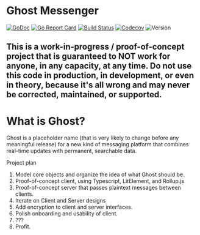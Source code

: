 # Ghost Messenger

[![GoDoc](http://img.shields.io/badge/go-documentation-blue.svg?style=flat-square)](https://pkg.go.dev/github.com/benpate/ghost)
[![Go Report Card](https://goreportcard.com/badge/github.com/benpate/ghost?style=flat-square)](https://goreportcard.com/report/github.com/benpate/ghost)
[![Build Status](http://img.shields.io/travis/benpate/ghost.svg?style=flat-square)](https://travis-ci.org/benpate/ghost)
[![Codecov](https://img.shields.io/codecov/c/github/benpate/ghost.svg?style=flat-square)](https://codecov.io/gh/benpate/ghost)
![Version](https://img.shields.io/github/v/release/benpate/ghost?include_prereleases&style=flat-square&color=brightgreen)


## This is a work-in-progress / proof-of-concept project that is guaranteed to NOT work for anyone, in any capacity, at any time.  Do not use this code in production, in development, or even in theory, because it's all wrong and may never be corrected, maintained, or supported.

# What is Ghost?

Ghost is a placeholder name (that is very likely to change before any meaningful release) for a new kind of messaging platform that combines real-time updates with permanent, searchable data.

Project plan

1. Model core objects and organize the idea of what Ghost should be.
2. Proof-of-concept client, using Typescript, LitElement, and Rollup.js
3. Proof-of-concept server that passes plaintext messages between clients.
4. Iterate on Client and Server designs
5. Add encryption to client and server interfaces.
6. Polish onboarding and usability of client.
7. ???
8. Profit.